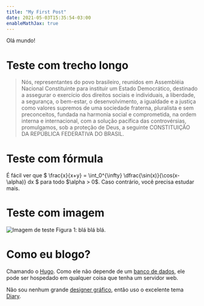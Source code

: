 ```yaml
---
title: "My First Post"
date: 2021-05-03T15:35:54-03:00
enableMathJax: true
---
```


Olá mundo!

# Teste com trecho longo
> Nós, representantes do povo brasileiro, reunidos em Assembléia Nacional Constituinte para instituir um Estado Democrático, destinado a assegurar o exercício dos direitos sociais e individuais, a liberdade, a segurança, o bem-estar, o desenvolvimento, a igualdade e a justiça como valores supremos de uma sociedade fraterna, pluralista e sem preconceitos, fundada na harmonia social e comprometida, na ordem interna e internacional, com a solução pacífica das controvérsias, promulgamos, sob a proteção de Deus, a seguinte CONSTITUIÇÃO DA REPÚBLICA FEDERATIVA DO BRASIL.

# Teste com fórmula

É fácil ver que \$ \frac{x}{x+y} = \int_0^{\infty} \dfrac{\sin(x)}{\cos(x-\alpha)} dx \$ para todo \$\alpha > 0\$. Caso contrário, você precisa estudar mais.

# Teste com imagem
![Imagem de teste](/images/nethack.png) Figura 1: blá blá blá.


# Como eu blogo?
Chamando o [Hugo](https://gohugo.io). Como ele não depende de um [banco de dados](/images/BancoDados.jpg), ele pode ser hospedado em qualquer coisa que tenha um servidor web.

Não sou nenhum grande [designer gráfico](https://knowyourmeme.com/memes/graphic-design-is-my-passion), então uso o excelente tema [Diary](https://themes.gohugo.io/hugo-theme-diary/).
